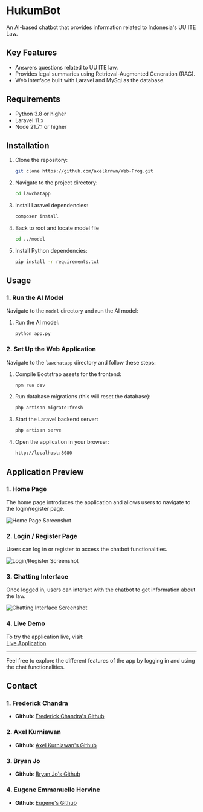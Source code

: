 # HukumBot
An AI-based chatbot that provides information related to Indonesia's UU ITE Law.

## Key Features
- Answers questions related to UU ITE law.
- Provides legal summaries using Retrieval-Augmented Generation (RAG).
- Web interface built with Laravel and MySql as the database.

## Requirements
  - Python 3.8 or higher
  - Laravel 11.x
  - Node 21.7.1 or higher


## Installation

1. Clone the repository:
   ```bash
   git clone https://github.com/axelkrnwn/Web-Prog.git

2. Navigate to the project directory:
   ```bash
   cd lawchatapp

3. Install Laravel dependencies:
   ```bash
   composer install

4. Back to root and locate model file
   ```bash
   cd ../model

5. Install Python dependencies:
   ```bash
   pip install -r requirements.txt

## Usage

### 1. Run the AI Model

Navigate to the `model` directory and run the AI model:

1. Run the AI model:
   ```bash
   python app.py

### 2. Set Up the Web Application

Navigate to the `lawchatapp` directory and follow these steps:

1. Compile Bootstrap assets for the frontend:
   ```bash
   npm run dev
   
2. Run database migrations (this will reset the database):
   ```bash
   php artisan migrate:fresh

3. Start the Laravel backend server:
   ```bash
   php artisan serve

4. Open the application in your browser:
   ```bash
   http://localhost:8080

## Application Preview

### 1. **Home Page**

The home page introduces the application and allows users to navigate to the login/register page.

![Home Page Screenshot](path/to/homepage-screenshot.png)

### 2. **Login / Register Page**

Users can log in or register to access the chatbot functionalities.

![Login/Register Screenshot](path/to/login-register-screenshot.png)

### 3. **Chatting Interface**

Once logged in, users can interact with the chatbot to get information about the law.

![Chatting Interface Screenshot](path/to/chatting-screenshot.png)

### 4. **Live Demo**

To try the application live, visit:  
[Live Application](http://example)

---

Feel free to explore the different features of the app by logging in and using the chat functionalities.

## Contact

### 1. Frederick Chandra  
- **Github**: [Frederick Chandra's Github](https://github.com/frederick542)

### 2. Axel Kurniawan  
- **Github**: [Axel Kurniawan's Github](https://github.com/axelkrnwn)

### 3. Bryan Jo
- **Github**: [Bryan Jo's Github](https://github.com/brynnjoo)

### 4. Eugene Emmanuelle Hervine
- **Github**: [Eugene's Github](https://github.com/EugeneHervine)


